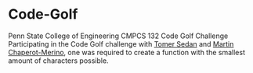# Code-Golf
Penn State College of Engineering CMPCS 132 Code Golf Challenge
Participating in the Code Golf challenge with [Tomer Sedan](https://github.com/Sordamente) and [Martin Chaperot-Merino](github.com/tinmarr), one was required to create a function with the smallest amount of characters possible.
